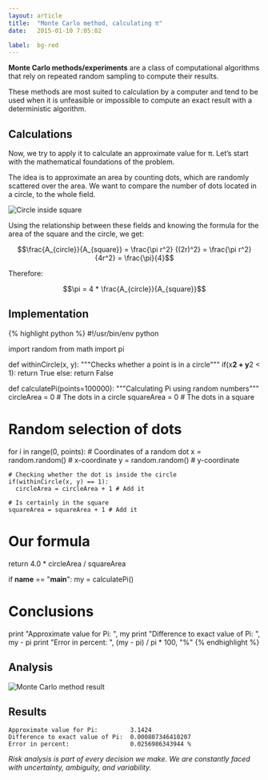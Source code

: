 ```yaml
---
layout: article
title:  "Monte Carlo method, calculating π"
date:   2015-01-10 7:05:02

label:  bg-red
---
```


__Monte Carlo methods/experiments__ are a class of computational algorithms that rely on repeated random sampling to compute their results.

These methods are most suited to calculation by a computer and tend to be used when it is unfeasible or impossible to compute an exact result with a deterministic algorithm.

## Calculations

Now, we try to apply it to calculate an approximate value for π. Let’s start with the mathematical foundations of the problem.

The idea is to approximate an area by counting dots, which are randomly scattered over the area. We want to compare the number of dots located in a circle, to the whole field.

![Circle inside square](https://lh3.googleusercontent.com/4Wcl9DDp6BAMLUD9o757hxTK8BNY8LOO3cr5P1Obaf7P0wSagPesxUCvngAHRukZBE_ZtPCtJ2YV0wKst51I9n944d9P_P8mfVtPhhQvILAxVEVzXCzmLxrBhrexQecrkH3VlqPDBKCeQ85gatFEqSqvvCkN0wqR-9I9MeV-RAo26_DWd3oftzh8rQ0Vhbvmmutg6R_1WzktSaniRb9SIhAkq2_j6amSdNhwqS-xJh8jzYMyHrfhX8GaSVx1t7RV0QJ3pZmcB6nYzkYViQIt_zSWxHo9_zUyizZYS8TwaT3GVvCm0n4nyeJE30VNhzjmuuHx60G-vrZVNa4AMMx--ZUKthyg_2JQF8BTwqfZeirgPqiKVCOTrEx7ORVWGAGPOyVUdZuf4acWLgMBvaQR_S-vkyvPisVD_gPP9xQjdj8iojxvm-13mpx6NXUzKK_nCrEYn2w3_9cAGWPQmyrJ26v2LCl4geW_WkkGa1-EmsrzQ-iE5izukVJrWU5jsETJy3Mtkr8eFQoRrw-V_n5cRT-Xc5OB8vcrXag07ObKuDeoLyapzfp8L890GoUagi1BiqY5MJWdlybSPNO49z0efn7aGk5yxtQ=w1040-h905-no)

Using the relationship between these fields and knowing the formula for the area of the square and the circle, we get:

$$\frac{A_{circle}}{A_{square}} = \frac{\pi r^2} {(2r)^2} = \frac{\pi r^2}{4r^2} = \frac{\pi}{4}$$

Therefore:

$$\pi = 4 * \frac{A_{circle}}{A_{square}}$$

## Implementation

{% highlight python %}
#!/usr/bin/env python

import random
from math import pi

def withinCircle(x, y):
  """Checks whether a point is in a circle"""
  if(x**2 + y**2 < 1):
    return True
  else:
    return False

def calculatePi(points=100000):
  """Calculating Pi using random numbers"""
  circleArea = 0 # The dots in a circle
  squareArea = 0 # The dots in a square

  # Random selection of dots
  for i in range(0, points):
    # Coordinates of a random dot
    x = random.random() # x-coordinate
    y = random.random() # y-coordinate

    # Checking whether the dot is inside the circle
    if(withinCircle(x, y) == 1):
      circleArea = circleArea + 1 # Add it

    # Is certainly in the square
    squareArea = squareArea + 1 # Add it

  # Our formula
  return 4.0 * circleArea / squareArea

if __name__ == "__main__":
  my = calculatePi()

  # Conclusions
  print "Approximate value for Pi:        ", my
  print "Difference to exact value of Pi: ", my - pi
  print "Error in percent:                ", (my - pi) / pi * 100, "%"
{% endhighlight %}

## Analysis

![Monte Carlo method result](https://lh3.googleusercontent.com/sMUPyBI7PUmZpebxp2iAyx4br-id8tgKzzMEOZlQlSFAUF4sunmxkr8LGHNqOB2iNpeocsistFKk5kJEetdYuWXSlXxDYlzU4-NjdPqBBHvpi-sF7zit_jQAUt17SMhfWhmz_AmaFVANYi5iZAefhMfTXljK1uRAFuPbU3qRrdZbSjpUaz3nhXmnbfJU2EhVw6XHYH47MSkWVHemfiDn3TD79oRIlt_e9zdNYozM_9RZY9f0P3Zl4iEGXFzq42bJdRqgvG3bY45I4T2BViTKcU-5b7txVq3eu8pOAUts1_UWLKZjTQcFUKR24V1D1Ke4Lw-rVJrT3Iq3wf_GpQkXorM_Z3nmZNpfTkIqKsirJgOMqGjRWi_qpFq2Vr207oBZqHutpd_Y7K2HKCi0CO2PtOlQb4Viy5Wp5A1p5y-k5KbBCYm_ZQURaVamEOpitHga4OgKs-tAjiFJSSjqPKBvC8U4EVGDQGpM2npeyFPsymWouB05AOcwn29hmZXPW4uIY4oT74GUAAomLCjtpwn3JbAZfr9XJu9fCQFB6SA4hYhBdRP0cVMr_ycQIWeurTNIqqwasXJXftNdnLqRXaGdwbCqwyhGQjU=w800-h600-no)

## Results

    Approximate value for Pi:         3.1424
    Difference to exact value of Pi:  0.000807346410207
    Error in percent:                 0.0256986343944 %

_Risk analysis is part of every decision we make. We are constantly faced with uncertainty, ambiguity, and variability._
